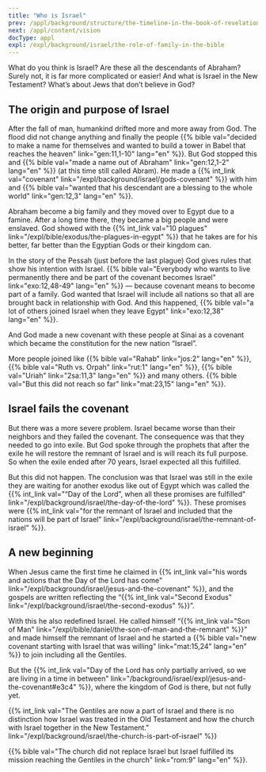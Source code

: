 ```yaml
---
title: "Who is Israel"
prev: /appl/background/structure/the-timeline-in-the-book-of-revelation
next: /appl/content/vision
docType: appl
expl: /expl/background/israel/the-role-of-family-in-the-bible
---
```


What do you think is Israel? Are these all the descendants of Abraham? Surely not, it is far more complicated or easier! And what is Israel in the New Testament? What’s about Jews that don’t believe in God?

## The origin and purpose of Israel

<a name="1bcd"></a>
After the fall of man, humankind drifted more and more away from God. The flood did not change anything and finally the people {{% bible val="decided to make a name for themselves and wanted to build a tower in Babel that reaches the heaven" link="gen:11,1-10" lang="en" %}}. But God stopped this and {{% bible val="made a name out of Abraham" link="gen:12,1-2" lang="en" %}} (at this time still called Abram). He made a {{% int_link val="covenant" link="/expl/background/israel/gods-covenant" %}} with him and {{% bible val="wanted that his descendant are a blessing to the whole world" link="gen:12,3" lang="en" %}}.

Abraham become a big family and they moved over to Egypt due to a famine. After a long time there, they became a big people and were enslaved. God showed with the {{% int_link val="10 plagues" link="/expl/bible/exodus/the-plagues-in-egypt" %}} that he takes are for his better, far better than the Egyptian Gods or their kingdom can.

In the story of the Pessah (just before the last plague) God gives rules that show his intention with Israel. {{% bible val="Everybody who wants to live permanently there and be part of the covenant becomes Israel" link="exo:12,48-49" lang="en" %}} — because covenant means to become part of a family. God wanted that Israel will include all nations so that all are brought back in relationship with God. And this happened, {{% bible val="a lot of others joined Israel when they leave Egypt" link="exo:12,38" lang="en" %}}.

And God made a new covenant with these people at Sinai as a covenant which became the constitution for the new nation “Israel”.

More people joined like {{% bible val="Rahab" link="jos:2" lang="en" %}}, {{% bible val="Ruth vs. Orpah" link="rut:1" lang="en" %}}, {{% bible val="Uriah" link="2sa:11,3" lang="en" %}} and many others. {{% bible val="But this did not reach so far" link="mat:23,15" lang="en" %}}.

## Israel fails the covenant

<a name="7249"></a>
But there was a more severe problem. Israel became worse than their neighbors and they failed the covenant. The consequence was that they needed to go into exile. But God spoke through the prophets that after the exile he will restore the remnant of Israel and is will reach its full purpose. So when the exile ended after 70 years, Israel expected all this fulfilled.

But this did not happen. The conclusion was that Israel was still in the exile they are waiting for another exodus like out of Egypt which was called the {{% int_link val="“Day of the Lord”, when all these promises are fulfilled" link="/expl/background/israel/the-day-of-the-lord" %}}. These promises were {{% int_link val="for the remnant of Israel and included that the nations will be part of Israel" link="/expl/background/israel/the-remnant-of-israel" %}}.

## A new beginning

<a name="a1e0"></a>
When Jesus came the first time he claimed in {{% int_link val="his words and actions that the Day of the Lord has come" link="/expl/background/israel/jesus-and-the-covenant" %}}, and the gospels are written reflecting the “{{% int_link val="Second Exodus" link="/expl/background/israel/the-second-exodus" %}}”.

With this he also redefined Israel. He called himself “{{% int_link val="Son of Man" link="/expl/bible/daniel/the-son-of-man-and-the-remnant" %}}” and made himself the remnant of Israel and he started a {{% bible val="new covenant starting with Israel that was willing" link="mat:15,24" lang="en" %}} to join including all the Gentiles.

But the {{% int_link val="Day of the Lord has only partially arrived, so we are living in a time in between" link="/background/israel/expl/jesus-and-the-covenant#e3c4" %}}, where the kingdom of God is there, but not fully yet.

{{% int_link val="The Gentiles are now a part of Israel and there is no distinction how Israel was treated in the Old Testament and how the church with Israel together in the New Testament." link="/expl/background/israel/the-church-is-part-of-israel" %}}

{{% bible val="The church did not replace Israel but Israel fulfilled its mission reaching the Gentiles in the church" link="rom:9" lang="en" %}}.

